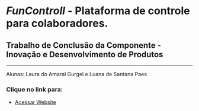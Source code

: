 # *FunControll* - Plataforma de controle para colaboradores.
## Trabalho de Conclusão da Componente - Inovação e Desenvolvimento de Produtos
---------------------------------------------------------------------------------
Alunas: Laura do Amaral Gurgel e Luana de Santana Paes
### Clique no link para: 
- [Acessar Website](https://massakiigarashi.weebly.com/sobre.html)
